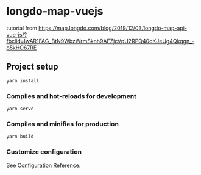 # longdo-map-vuejs
tutorial from 
https://map.longdo.com/blog/2019/12/03/longdo-map-api-vue-js/?fbclid=IwAR1FAG_BtN9WbzWrmSknh9AFZjcVpU2RPQ40oKJeUg4Qkqgn_-o5kHO67RE

## Project setup
```
yarn install
```

### Compiles and hot-reloads for development
```
yarn serve
```

### Compiles and minifies for production
```
yarn build
```

### Customize configuration
See [Configuration Reference](https://cli.vuejs.org/config/).
